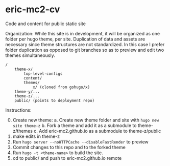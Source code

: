 # eric-mc2-cv

Code and content for public static site

Organization:
While this site is in development, it will be organized as one folder
per hugo theme, per site. Duplication of data and assets are necessary
since theme structures are not standardized. In this case I prefer folder duplication
as opposed to git branches so as to preview and edit two themes simultaneously.

```
/
    theme-x/
        top-level-configs
        content/
        themes/
            x/ (cloned from gohugo/x)
    theme-y/...
    theme-z/...
    public/ (points to deployment repo)
```

Instructions:

0. Create new theme:
  a. Create new theme folder and site with `hugo new site theme-z`
  b. Fork a theme and add it as a submodule to theme-z/themes
  c. Add eric-mc2.github.io as a submodule to theme-z/public
1. make edits in theme-z
2. Run `hugo server --noHTTPCache --disableFastRender` to preview
3. Commit changes to this repo and to the forked theme
4. Run `hugo -t <theme-name>` to build the site.
5. cd to public/ and push to eric-mc2.github.io remote 
